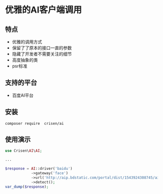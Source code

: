 # 优雅的AI客户端调用

## 特点

- 优雅的调用方式
- 保留了了原本的接口一直的参数
- 隐藏了开发者不需要关注的细节
- 高度抽象的类
- psr标准

## 支持的平台

- 百度AI平台

## 安装

~~~
composer require  crisen/ai
~~~

## 使用演示

~~~php
use Crisen\AI\AI;

...
    
$response = AI::driver('baidu')
			->gateway('face')
			->url('http://aip.bdstatic.com/portal/dist/1543924308745/ai_images/logo.png')
			->detect();
var_dump($response);

~~~



